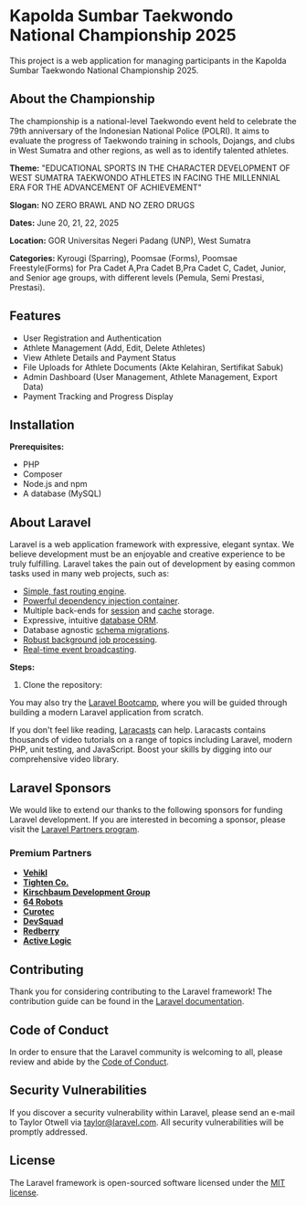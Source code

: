 # Kapolda Sumbar Taekwondo National Championship 2025

This project is a web application for managing participants in the Kapolda Sumbar Taekwondo National Championship 2025.

## About the Championship

The championship is a national-level Taekwondo event held to celebrate the 79th anniversary of the Indonesian National Police (POLRI). It aims to evaluate the progress of Taekwondo training in schools, Dojangs, and clubs in West Sumatra and other regions, as well as to identify talented athletes.

**Theme:** "EDUCATIONAL SPORTS IN THE CHARACTER DEVELOPMENT OF WEST SUMATRA TAEKWONDO ATHLETES IN FACING THE MILLENNIAL ERA FOR THE ADVANCEMENT OF ACHIEVEMENT"

**Slogan:** NO ZERO BRAWL AND NO ZERO DRUGS

**Dates:** June 20, 21, 22, 2025

**Location:** GOR Universitas Negeri Padang (UNP), West Sumatra

**Categories:** Kyrougi (Sparring), Poomsae (Forms), Poomsae Freestyle(Forms) for Pra Cadet A,Pra Cadet B,Pra Cadet C, Cadet, Junior, and Senior age groups, with different levels (Pemula, Semi Prestasi, Prestasi).

## Features

*   User Registration and Authentication
*   Athlete Management (Add, Edit, Delete Athletes)
*   View Athlete Details and Payment Status
*   File Uploads for Athlete Documents (Akte Kelahiran, Sertifikat Sabuk)
*   Admin Dashboard (User Management, Athlete Management, Export Data)
*   Payment Tracking and Progress Display

## Installation

**Prerequisites:**

*   PHP
*   Composer
*   Node.js and npm
*   A database (MySQL)


## About Laravel

Laravel is a web application framework with expressive, elegant syntax. We believe development must be an enjoyable and creative experience to be truly fulfilling. Laravel takes the pain out of development by easing common tasks used in many web projects, such as:

- [Simple, fast routing engine](https://laravel.com/docs/routing).
- [Powerful dependency injection container](https://laravel.com/docs/container).
- Multiple back-ends for [session](https://laravel.com/docs/session) and [cache](https://laravel.com/docs/cache) storage.
- Expressive, intuitive [database ORM](https://laravel.com/docs/eloquent).
- Database agnostic [schema migrations](https://laravel.com/docs/migrations).
- [Robust background job processing](https://laravel.com/docs/queues).
- [Real-time event broadcasting](https://laravel.com/docs/broadcasting).

**Steps:**

1.  Clone the repository:



You may also try the [Laravel Bootcamp](https://bootcamp.laravel.com), where you will be guided through building a modern Laravel application from scratch.

If you don't feel like reading, [Laracasts](https://laracasts.com) can help. Laracasts contains thousands of video tutorials on a range of topics including Laravel, modern PHP, unit testing, and JavaScript. Boost your skills by digging into our comprehensive video library.

## Laravel Sponsors

We would like to extend our thanks to the following sponsors for funding Laravel development. If you are interested in becoming a sponsor, please visit the [Laravel Partners program](https://partners.laravel.com).

### Premium Partners

- **[Vehikl](https://vehikl.com/)**
- **[Tighten Co.](https://tighten.co)**
- **[Kirschbaum Development Group](https://kirschbaumdevelopment.com)**
- **[64 Robots](https://64robots.com)**
- **[Curotec](https://www.curotec.com/services/technologies/laravel/)**
- **[DevSquad](https://devsquad.com/hire-laravel-developers)**
- **[Redberry](https://redberry.international/laravel-development/)**
- **[Active Logic](https://activelogic.com)**

## Contributing

Thank you for considering contributing to the Laravel framework! The contribution guide can be found in the [Laravel documentation](https://laravel.com/docs/contributions).

## Code of Conduct

In order to ensure that the Laravel community is welcoming to all, please review and abide by the [Code of Conduct](https://laravel.com/docs/contributions#code-of-conduct).

## Security Vulnerabilities

If you discover a security vulnerability within Laravel, please send an e-mail to Taylor Otwell via [taylor@laravel.com](mailto:taylor@laravel.com). All security vulnerabilities will be promptly addressed.

## License

The Laravel framework is open-sourced software licensed under the [MIT license](https://opensource.org/licenses/MIT).
